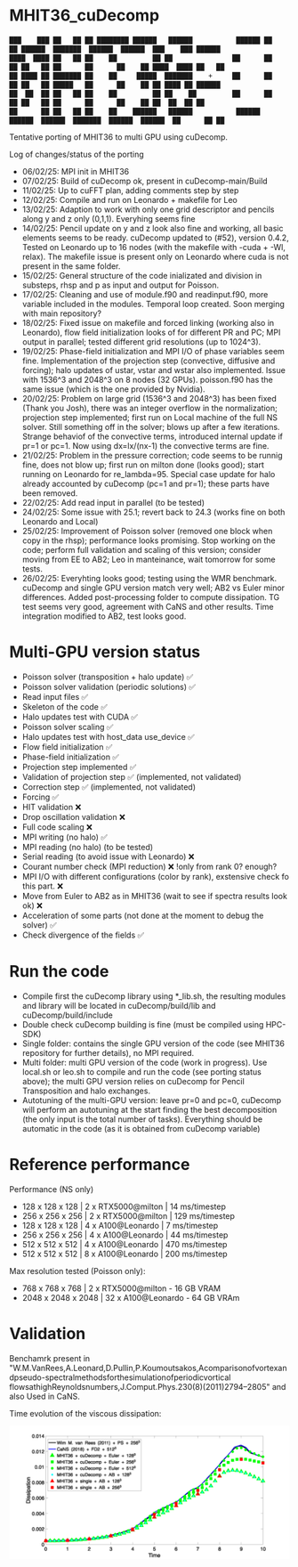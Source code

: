 # MHIT36_cuDecomp

~~~text
███    ███ ██   ██ ██ ████████ ██████   ██████           ██████ ██    ██ ██████  ███████  ██████  ██████  ███    ███ ██████  
████  ████ ██   ██ ██    ██         ██ ██               ██      ██    ██ ██   ██ ██      ██      ██    ██ ████  ████ ██   ██ 
██ ████ ██ ███████ ██    ██     █████  ███████    +     ██      ██    ██ ██   ██ █████   ██      ██    ██ ██ ████ ██ ██████  
██  ██  ██ ██   ██ ██    ██         ██ ██    ██         ██      ██    ██ ██   ██ ██      ██      ██    ██ ██  ██  ██ ██      
██      ██ ██   ██ ██    ██    ██████   ██████           ██████  ██████  ██████  ███████  ██████  ██████  ██      ██ ██      
~~~

Tentative porting of MHIT36 to multi GPU using cuDecomp.

Log of changes/status of the porting
- 06/02/25: MPI init in MHIT36 
- 07/02/25: Build of cuDecomp ok, present in cuDecomp-main/Build
- 11/02/25: Up to cuFFT plan, adding comments step by step 
- 12/02/25: Compile and run on Leonardo + makefile for Leo
- 13/02/25: Adaption to work with only one grid descriptor and pencils along y and z only (0,1,1). Everyhing seems fine
- 14/02/25: Pencil update on y and z look also fine and working, all basic elements seems to be ready. cuDecomp updated to (#52), version 0.4.2, Tested on Leonardo up to 16 nodes (with the makefile with -cuda + -Wl, relax). The makefile issue is present only on Leonardo where cuda is not present in the same folder.
- 15/02/25: General structure of the code inializated and division in substeps, rhsp and p as input and output for Poisson.
- 17/02/25: Cleaning and use of module.f90 and readinput.f90, more variable included in the modules. Temporal loop created. Soon merging with main repository?
- 18/02/25: Fixed issue on makefile and forced linking (working also in Leonardo), flow field initialization looks of for different PR and PC; MPI output in parallel; tested different grid resolutions (up to 1024^3).
- 19/02/25: Phase-field initialization and MPI I/O of phase variables seem fine. Implementation of the projection step (convective, diffusive and forcing); halo updates of ustar, vstar and wstar also implemented. Issue with 1536^3 and 2048^3 on 8 nodes (32 GPUs).
poisson.f90 has the same issue (which is the one provided by Nvidia).
- 20/02/25: Problem on large grid (1536^3 and 2048^3) has been fixed (Thank you Josh), there was an integer overflow in the normalization; projection step implemented; first run on Local machine of the full NS solver. Still something off in the solver; blows up after a few iterations.
Strange behaviof of the convective terms, introduced internal update if pr=1 or pc=1. Now using dx=lx/(nx-1) the convective terms are fine.
- 21/02/25: Problem in the pressure correction; code seems to be runnig fine, does not blow up; first run on milton done (looks good); start running on Leonardo for re_lambda=95. Special case update for halo already accounted by cuDecomp (pc=1 and pr=1); these parts have been removed.
- 22/02/25: Add read input in parallel (to be tested)
- 24/02/25: Some issue with 25.1; revert back to 24.3 (works fine on both Leonardo and Local)
- 25/02/25: Improvement of Poisson solver (removed one block when copy in the rhsp); performance looks promising. Stop working on the code; perform full validation and scaling of this version; consider moving from EE to AB2; Leo in manteinance, wait tomorrow for some tests.
- 26/02/25: Everyhting looks good; testing using the WMR benchmark. cuDecomp and single GPU version match very well; AB2 vs Euler minor differences. Added post-processing folder to compute dissipation. TG test seems very good, agreement with CaNS and other results. Time integration modified to AB2, test looks good.

# Multi-GPU version status

- Poisson solver (transposition + halo update) ✅
- Poisson solver validation (periodic solutions) ✅
- Read input files ✅
- Skeleton of the code  ✅
- Halo updates test with CUDA ✅
- Poisson solver scaling ✅
- Halo updates test with host_data use_device ✅
- Flow field initialization ✅
- Phase-field initialization ✅
- Projection step implemented ✅
- Validation of projection step ✅ (implemented, not validated)
- Correction step ✅ (implemented, not validated)
- Forcing ✅
- HIT validation ❌
- Drop oscillation validation ❌
- Full code scaling ❌
- MPI writing (no halo)  ✅
- MPI reading (no halo) (to be tested)
- Serial reading (to avoid issue with Leonardo) ❌
- Courant number check (MPI reduction) ❌ !only from rank 0? enough?
- MPI I/O with different configurations (color by rank), exstensive check fo this part. ❌
- Move from Euler to AB2 as in MHIT36 (wait to see if spectra results look ok) ❌
- Acceleration of some parts (not done at the moment to debug the solver) ✅
- Check divergence of the fields ✅

# Run the code

- Compile first the cuDecomp library using *_lib.sh, the resulting modules and library will be located in cuDecomp/build/lib and cuDecomp/build/include
- Double check cuDecomp building is fine (must be compiled using HPC-SDK)
- Single folder: contains the single GPU version of the code (see MHIT36 repository for further details), no MPI required.
- Multi folder: multi GPU version of the code (work in progress). Use local.sh or leo.sh to compile and run the code (see porting status above); the multi GPU version relies on cuDecomp for Pencil Transposition and halo exchanges.
- Autotuning of the multi-GPU version: leave pr=0 and pc=0, cuDecomp will perform an autotuning at the start finding the best decomposition (the only input is the total number of tasks). Everything should be automatic in the code (as it is obtained from cuDecomp variable)


# Reference performance

Performance (NS only)
* 128 x 128 x 128 | 2 x RTX5000@milton |   14 ms/timestep
* 256 x 256 x 256 | 2 x RTX5000@milton |  129 ms/timestep
* 128 x 128 x 128 | 4 x A100@Leonardo  |    7 ms/timestep
* 256 x 256 x 256 | 4 x A100@Leonardo  |   44 ms/timestep
* 512 x 512 x 512 | 4 x A100@Leonardo  |  470 ms/timestep
* 512 x 512 x 512 | 8 x A100@Leonardo  |  200 ms/timestep


Max resolution tested (Poisson only):
*  768 x  768 x  768 | 2 x RTX5000@milton - 16 GB VRAM
* 2048 x 2048 x 2048 | 32 x A100@Leonardo - 64 GB VRAm


# Validation

Benchamrk present in "W.M.VanRees,A.Leonard,D.Pullin,P.Koumoutsakos,Acomparisonofvortexandpseudo-spectralmethodsforthesimulationofperiodicvortical
flowsathighReynoldsnumbers,J.Comput.Phys.230(8)(2011)2794–2805" and also Used in CaNS.

Time evolution of the viscous dissipation:

![Test](val/val.png)